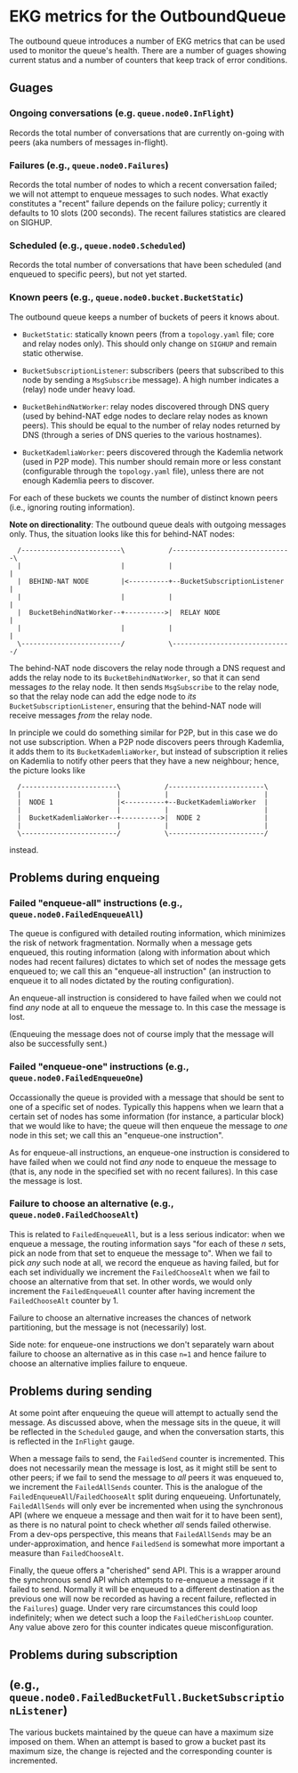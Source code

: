 # EKG metrics for the OutboundQueue

The outbound queue introduces a number of EKG metrics that can be used used to
monitor the queue's health. There are a number of guages showing current status
and a number of counters that keep track of error conditions.

## Guages

### Ongoing conversations (e.g. `queue.node0.InFlight`)

Records the total number of conversations that are currently on-going with
peers (aka numbers of messages in-flight).

### Failures (e.g., `queue.node0.Failures`)

Records the total number of nodes to which a recent conversation failed; we will
not attempt to enqueue messages to such nodes. What exactly constitutes a
"recent" failure depends on the failure policy; currently it defaults to 10
slots (200 seconds). The recent failures statistics are cleared on SIGHUP.

### Scheduled (e.g., `queue.node0.Scheduled`)

Records the total number of conversations that have been scheduled (and
enqueued to specific peers), but not yet started.

### Known peers (e.g., `queue.node0.bucket.BucketStatic`)

The outbound queue keeps a number of buckets of peers it knows about.

* `BucketStatic`: statically known peers
  (from a `topology.yaml` file; core and relay nodes only).
  This should only change on `SIGHUP` and remain static otherwise.

* `BucketSubscriptionListener`: subscribers
  (peers that subscribed to this node by sending a `MsgSubscribe` message).
  A high number indicates a (relay) node under heavy load.

* `BucketBehindNatWorker`: relay nodes discovered through DNS query
  (used by behind-NAT edge nodes to declare relay nodes as known peers).
  This should be equal to the number of relay nodes returned by DNS
  (through a series of DNS queries to the various hostnames).

* `BucketKademliaWorker`: peers discovered through the Kademlia network
  (used in P2P mode).
  This number should remain more or less constant (configurable through the
  `topology.yaml` file), unless there are not enough Kademlia peers to discover.

For each of these buckets we counts the number of distinct known peers (i.e.,
ignoring routing information).

**Note on directionality**: The outbound queue deals with outgoing messages
only. Thus, the situation looks like this for behind-NAT nodes:

```
  /-------------------------\           /------------------------------\
  |                         |           |                              |
  |  BEHIND-NAT NODE        |<----------+--BucketSubscriptionListener  |
  |                         |           |                              |
  |  BucketBehindNatWorker--+---------->|  RELAY NODE                  |
  |                         |           |                              |
  \-------------------------/           \------------------------------/   
```

The behind-NAT node discovers the relay node through a DNS request and adds the
relay node to its `BucketBehindNatWorker`, so that it can send messages _to_ the
relay node. It then sends `MsgSubscribe` to the relay node, so that the relay
node can add the edge node to _its_ `BucketSubscriptionListener`, ensuring that
the behind-NAT node will receive messages _from_ the relay node.

In principle we could do something similar for P2P, but in this case we do not
use subscription. When a P2P node discovers peers through Kademlia, it adds them
to its `BucketKademliaWorker`, but instead of subscription it relies on Kademlia
to notify other peers that they have a new neighbour; hence, the picture looks
like

```
  /------------------------\           /------------------------\
  |                        |           |                        |
  |  NODE 1                |<----------+--BucketKademliaWorker  |
  |                        |           |                        |
  |  BucketKademliaWorker--+---------->|  NODE 2                |
  |                        |           |                        |
  \------------------------/           \------------------------/   
```

instead.

## Problems during enqueing

### Failed "enqueue-all" instructions (e.g., `queue.node0.FailedEnqueueAll`)

The queue is configured with detailed routing information, which minimizes the
risk of network fragmentation. Normally when a message gets enqueued, this
routing information (along with information about which nodes had recent
failures) dictates to which set of nodes the message gets enqueued to; we
call this an "enqueue-all instruction" (an instruction to enqueue it to all
nodes dictated by the routing configuration).

An enqueue-all instruction is considered to have failed when we could not find
_any_ node at all to enqueue the message to. In this case the message is lost.

(Enqueuing the message does not of course imply that the message will also be
successfully sent.)

### Failed "enqueue-one" instructions (e.g., `queue.node0.FailedEnqueueOne`)

Occassionally the queue is provided with a message that should be sent to one
of a specific set of nodes. Typically this happens when we learn that a certain
set of nodes has some information (for instance, a particular block) that
we would like to have; the queue will then enqueue the message to _one_ node
in this set; we call this an "enqueue-one instruction".

As for enqueue-all instructions, an enqueue-one instruction is considered to
have failed when we could not find _any_ node to enqueue the message to (that
is, any node in the specified set with no recent failures). In this case the
message is lost.

### Failure to choose an alternative (e.g., `queue.node0.FailedChooseAlt`)

This is related to `FailedEnqueueAll`, but is a less serious indicator: when we
enqueue a message, the routing information says "for each of these _n_ sets,
pick an node from that set to enqueue the message to". When we fail to pick
_any_ such node at all, we record the enqueue as having failed, but for each set
individually we increment the `FailedChooseAlt` when we fail to choose an
alternative from that set. In other words, we would only increment the
`FailedEnqueueAll` counter after having increment the `FailedChooseAlt` counter
by 1.

Failure to choose an alternative increases the chances of network partitioning,
but the message is not (necessarily) lost.

Side note: for enqueue-one instructions we don't separately warn about failure
to choose an alternative as in this case `n=1` and hence failure to choose
an alternative implies failure to enqueue.

## Problems during sending

At some point after enqueuing the queue will attempt to actually send the
message. As discussed above, when the message sits in the queue, it will be
reflected in the `Scheduled` gauge, and when the conversation starts, this is
reflected in the `InFlight` gauge.

When a message fails to send, the `FailedSend` counter is incremented. This does
not necessarily mean the message is lost, as it might still be sent to other
peers; if we fail to send the message to _all_ peers it was enqueued to, we
increment the `FailedAllSends` counter. This is the analogue of the
`FailedEnqueueAll`/`FailedChooseAlt` split during enqueueing. Unfortunately,
`FailedAllSends` will only ever be incremented when using the synchronous API
(where we enqueue a message and then wait for it to have been sent), as there is
no natural point to check whether _all_ sends failed otherwise. From a dev-ops
perspective, this means that `FailedAllSends` may be  an under-approximation,
and hence `FailedSend` is somewhat more important a measure than
`FailedChooseAlt`.

Finally, the queue offers a "cherished" send API. This is a wrapper around the
synchronous send API which attempts to re-enqueue a message if it failed to
send. Normally it will be enqueued to a different destination as the previous
one will now be recorded as having a recent failure, reflected in the
`Failures`) guage. Under very rare circumstances this could loop indefinitely;
when we detect such a loop the `FailedCherishLoop` counter. Any value above zero
for this counter indicates queue misconfiguration.

## Problems during subscription
## (e.g., `queue.node0.FailedBucketFull.BucketSubscriptionListener`)

The various buckets maintained by the queue can have a maximum size imposed
on them. When an attempt is based to grow a bucket past its maximum size,
the change is rejected and the corresponding counter is incremented.
